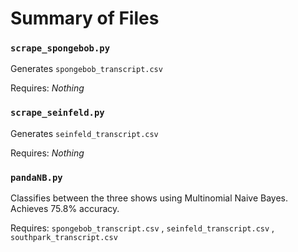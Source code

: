 # Summary of Files

### `scrape_spongebob.py`
Generates `spongebob_transcript.csv`

Requires: *Nothing*


### `scrape_seinfeld.py`
Generates `seinfeld_transcript.csv`

Requires: *Nothing*

### `pandaNB.py`
Classifies between the three shows using Multinomial Naive Bayes. Achieves 75.8% accuracy.

Requires: `spongebob_transcript.csv` , `seinfeld_transcript.csv` , `southpark_transcript.csv`
